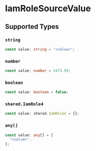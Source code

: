 # IamRoleSourceValue


## Supported Types

### `string`

```typescript
const value: string = "<value>";
```

### `number`

```typescript
const value: number = 2473.99;
```

### `boolean`

```typescript
const value: boolean = false;
```

### `shared.IamRole4`

```typescript
const value: shared.IamRole4 = {};
```

### `any[]`

```typescript
const value: any[] = [
  "<value>",
];
```

